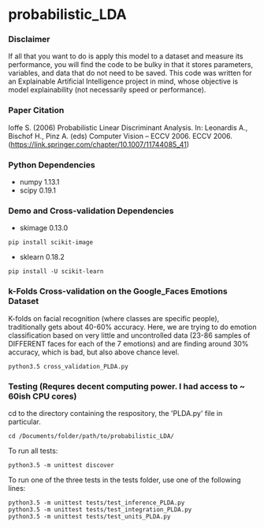 # probabilistic_LDA

### Disclaimer
If all that you want to do is apply this model to a dataset and measure its
 performance, you will find the code to be bulky in that it stores parameters,
 variables, and data that do not need to be saved. This code was written for
 an Explainable Artificial Intelligence project in mind, whose objective is
 model explainability (not necessarily speed or performance).

### Paper Citation
Ioffe S. (2006) Probabilistic Linear Discriminant Analysis. In: Leonardis A., Bischof H., Pinz A. (eds) Computer Vision – ECCV 2006. ECCV 2006.(https://link.springer.com/chapter/10.1007/11744085_41)

### Python Dependencies
* numpy 1.13.1
* scipy 0.19.1

### Demo and Cross-validation Dependencies
* skimage 0.13.0
```
pip install scikit-image
```

* sklearn 0.18.2
```
pip install -U scikit-learn
```

### k-Folds Cross-validation on the Google_Faces Emotions Dataset
K-folds on facial recognition (where classes are specific people), traditionally
 gets about 40-60% accuracy. Here, we are trying to do emotion classification
 based on very little and uncontrolled data (23-86 samples of DIFFERENT faces    for each of the 7 emotions) and are finding around 30% accuracy, which is bad,
 but also above chance level.
```
python3.5 cross_validation_PLDA.py
```

### Testing (Requres decent computing power. I had access to ~ 60ish CPU cores)
cd to the directory containing the respository, the 'PLDA.py' file in particular.
```
cd /Documents/folder/path/to/probabilistic_LDA/
```

To run all tests:
```
python3.5 -m unittest discover
```

To run one of the three tests in the tests folder, use one of the following lines:
```
python3.5 -m unittest tests/test_inference_PLDA.py
python3.5 -m unittest tests/test_integration_PLDA.py
python3.5 -m unittest tests/test_units_PLDA.py
```
